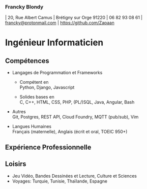 ### Francky Blondy
| 20, Rue Albert Camus
| Brétigny sur Orge 91220
| 06 82 93 08 61
| <francky@protonmail.com>
| <https://github.com/Zapaan>

# Ingénieur Informaticien

## Compétences
* Langages de Programmation et Frameworks
    - Compétent en  
    Python, Django, Javascript

    - Solides bases en  
    C, C++, HTML, CSS, PHP, (PL/)SQL, Java, Angular, Bash

* Autres  
Git, Postgres, REST API, Cloud Foundry, MQTT (pub/sub), Vim

* Langues Humaines  
Français (maternelle), Anglais (écrit et oral, TOEIC 950+)  

## Expérience Professionnelle

## Loisirs
 * Jeu Vidéo, Bandes Dessinées et Lecture, Culture et Sciences
 * Voyages: Turquie, Tunisie, Thaïlande, Espagne
